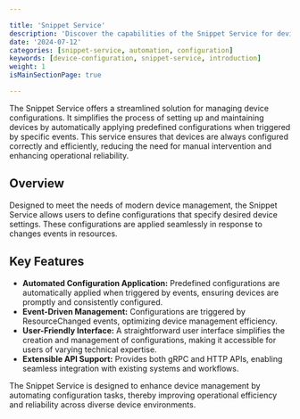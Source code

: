 ```yaml
---

title: 'Snippet Service'
description: 'Discover the capabilities of the Snippet Service for device configuration'
date: '2024-07-12'
categories: [snippet-service, automation, configuration]
keywords: [device-configuration, snippet-service, introduction]
weight: 1
isMainSectionPage: true

---
```


The Snippet Service offers a streamlined solution for managing device configurations. It simplifies the process of setting up and maintaining devices by automatically applying predefined configurations when triggered by specific events. This service ensures that devices are always configured correctly and efficiently, reducing the need for manual intervention and enhancing operational reliability.

## Overview

Designed to meet the needs of modern device management, the Snippet Service allows users to define configurations that specify desired device settings. These configurations are applied seamlessly in response to changes events in resources.

## Key Features

- **Automated Configuration Application:** Predefined configurations are automatically applied when triggered by events, ensuring devices are promptly and consistently configured.
- **Event-Driven Management:** Configurations are triggered by ResourceChanged events, optimizing device management efficiency.
- **User-Friendly Interface:** A straightforward user interface simplifies the creation and management of configurations, making it accessible for users of varying technical expertise.
- **Extensible API Support:** Provides both gRPC and HTTP APIs, enabling seamless integration with existing systems and workflows.

The Snippet Service is designed to enhance device management by automating configuration tasks, thereby improving operational efficiency and reliability across diverse device environments.
